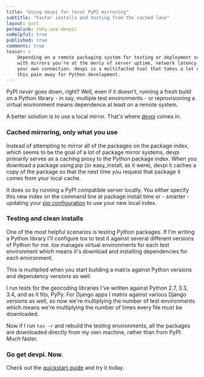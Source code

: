 ```yaml
---
title: "Using devpi for local PyPI mirroring"
subtitle: "Faster installs and testing from the cached lane"
layout: post
permalink: /why-use-devpi/
soHelpful: true
published: true
comments: true
teaser: >
    Depending on a remote packaging system for testing or deployment sucks. Even
    with mirrors you're at the mercy of server uptime, network latency, and
    your own connection. devpi is a multifacted tool that takes a lot of
    this pain away for Python development.
---
```


PyPI *never* goes down, right? Well, even if it doesn't, running a fresh
build on a Python library - in say, multiple test environments - or
reprovisioning a virtual environment means dependence at least on a
remote system.

A better solution is to use a local mirror. That's where [devpi](http://doc.devpi.net/latest/) comes in.

### Cached mirroring, only what you use

Instead of attempting to mirror all of the packages on the package
index, which seems to be the goal of a lot of package mirror systems,
devpi primarily serves as a caching proxy to the Python package index.
When you download a package using pip (or easy_install, as it were),
devpi it caches a copy of the package so that the next time you
request that package it comes from your local cache.

It does so by running a PyPI compatible server locally. You either
specify this new index on the command line at package install time or -
smarter - updating your [pip
configuration](http://doc.devpi.net/latest/quickstart-pypimirror.html#permanent-index-configuration-for-pip)
to use your new local index.

### Testing and clean installs

One of the most helpful scenarios is testing Python packages. If I'm
writing a Python library I'll configure tox to test it against several
different versions of Python for me. tox manages virtual environments
for each test environment which means it's download and installing
dependencies for each environment.

This is multiplied when you start building a matrix against
Python versions and dependency versions as well.

I run tests for the geocoding libraries I've written against Python 2.7,
3.3, 3.4, and as it fits, PyPy. For Django apps I matrix against various
Django versions as well, so now we're multiplying the number of test
environments which means we're multiplying the number of times every
file must be downloaded.

Now if I run `tox -r` and rebuild the testing environments, all the
packages are downloaded directly from my own machine, rather than from
PyPI. *Much* faster.

### Go get devpi. Now.

Check out the [quickstart
guide](http://doc.devpi.net/latest/quickstart-pypimirror.html) and try
it today.
